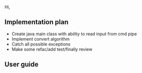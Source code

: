 Hi,


## Implementation plan

* Create java main class with ability to read input from cmd pipe
* Implement convert algorithm
* Catch all possible exceptions
* Make some refac/add test/finally review

## User guide